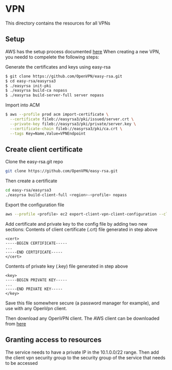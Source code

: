 # VPN
This directory contains the resources for all VPNs

## Setup
AWS has the setup process documented [here](https://docs.aws.amazon.com/vpn/latest/clientvpn-admin/cvpn-getting-started.html)
When creating a new VPN, you needd to compelete the following steps:

Generate the certificates and keys using easy-rsa

```sh
$ git clone https://github.com/OpenVPN/easy-rsa.git
$ cd easy-rsa/easyrsa3
$ ./easyrsa init-pki
$ ./easyrsa build-ca nopass
$ ./easyrsa build-server-full server nopass
```

Import into ACM

```sh
$ aws --profile prod acm import-certificate \
  --certificate fileb://easyrsa3/pki/issued/server.crt \
  --private-key fileb://easyrsa3/pki/private/server.key \
  --certificate-chain fileb://easyrsa3/pki/ca.crt \
  --tags Key=Name,Value=VPNEndpoint
```

## Create client certificate
Clone the easy-rsa.git repo

```sh
git clone https://github.com/OpenVPN/easy-rsa.git
```

Then create a certificate
```sh
cd easy-rsa/easyrsa3
./easyrsa build-client-full <region>-<profile> nopass
```

Export the configuration file
```sh
aws --profile <profile> ec2 export-client-vpn-client-configuration --client-vpn-endpoint-id <cvpn-endpoint-id> --output text> <region>-<profile>.ovpn
```

Add certificate and private key to the config file by adding two new sections:
Contents of client certificate (.crt) file generated in step above
```
<cert>
-----BEGIN CERTIFICATE-----
...
-----END CERTIFICATE-----
</cert>
```

Contents of private key (.key) file generated in step above
```
<key>
-----BEGIN PRIVATE KEY-----
...
-----END PRIVATE KEY-----
</key>
```
Save this file somewhere secure (a password manager for example), and use with any OpenVpn client.

Then download any OpenVPN client. The AWS client can be downloaded from [here](https://aws.amazon.com/vpn/client-vpn-download/)

## Granting access to resources
The service needs to have a private IP in the 10.1.0.0/22 range. Then add the client vpn security group to the security group of the service that needs to be accessed


